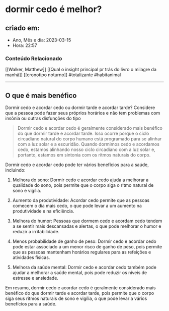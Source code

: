 # dormir cedo é melhor?

## criado em: 

- Ano, Mês e dia: 2023-03-15
- Hora: 22:57

### Conteúdo Relacionado

[[Walker, Matthew]]
[[Qual o insight principal pr trás do livro o milagre da manhã]]
[[cronotipo noturno]]
 #totalizante #habitanimal 

---

## O que é mais benéfico

Dormir cedo e acordar cedo ou dormir tarde e acordar tarde? Considere que a pessoa pode fazer seus próprios horários e não tem problemas com insônia ou outras disfunções do tipo

>Dormir cedo e acordar cedo é geralmente considerado mais benéfico do que dormir tarde e acordar tarde. Isso ocorre porque o ciclo circadiano natural do corpo humano está programado para se alinhar com a luz solar e a escuridão. Quando dormimos cedo e acordamos cedo, estamos alinhando nosso ciclo circadiano com a luz solar e, portanto, estamos em sintonia com os ritmos naturais do corpo.

Dormir cedo e acordar cedo pode ter vários benefícios para a saúde, incluindo:

1. Melhora do sono: Dormir cedo e acordar cedo ajuda a melhorar a qualidade do sono, pois permite que o corpo siga o ritmo natural de sono e vigília.
    
2. Aumento da produtividade: Acordar cedo permite que as pessoas comecem o dia mais cedo, o que pode levar a um aumento na produtividade e na eficiência.
    
3. Melhora do humor: Pessoas que dormem cedo e acordam cedo tendem a se sentir mais descansadas e alertas, o que pode melhorar o humor e reduzir a irritabilidade.
    
4. Menos probabilidade de ganho de peso: Dormir cedo e acordar cedo pode estar associado a um menor risco de ganho de peso, pois permite que as pessoas mantenham horários regulares para as refeições e atividades físicas.
    
5. Melhora da saúde mental: Dormir cedo e acordar cedo também pode ajudar a melhorar a saúde mental, pois pode reduzir os níveis de estresse e ansiedade.

Em resumo, dormir cedo e acordar cedo é geralmente considerado mais benéfico do que dormir tarde e acordar tarde, pois permite que o corpo siga seus ritmos naturais de sono e vigília, o que pode levar a vários benefícios para a saúde.



